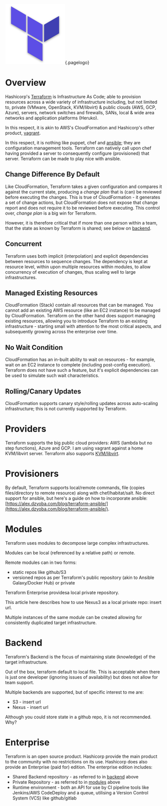 ![Terraform Logo](/uploads/logos/terraform-logo.png "Terraform Logo"){.pagelogo}
<!-- TITLE: Terraform -->
<!-- SUBTITLE: A quick summary of Terraform -->

# Overview
Hashicorp's  [Terraform](https://www.terraform.io/) is Infrastructure As Code; able to provision resources across a wide variety of infrastructure including, but not limited to, private (VMware, OpenStack, KVM/libvirt) & public clouds (AWS, GCP, Azure), servers, network switches and firewalls, SANs, local & wide area networks and application platforms (Heruko).

In this respect, it is akin to AWS's CloudFormation and Hashicorp's other product, [vagrant](https://www.vagrantup.com).

In this respect, it is nothing like puppet, chef and [ansible](/technologies/ansible); they are configuration management tools. Terraform can natively call upon chef having provided a server to consequently configure (provisioned) that server. Terraform can be made to play nice with ansible.

## Change Difference By Default
Like CloudFormation, Terraform takes a given configuration and compares it against the current state, producing a _change plan_ that is (can) be reviewed before executing the changes. This is true of CloudFormation - it generates a set of change actions, but CloudFormation does not expose that change report and does not require it to be reviewed before executing. This control over, _change plan_ is a big win for Terraform.

However, it is therefore critical that if more than one person within a team, that the state as known by Terraform is shared; see below on [backend](#backend).

## Concurrent
Terraform uses both implicit (interpolation) and explicit dependencies between resources to sequence changes. The dependency is kept at resource level, within upon multiple resources within modules, to allow concurrency of execution of changes, thus scaling well to large infrastructures.

## Managed Existing Resources
CloudFormation (Stack) contain all resources that can be managed. You cannot add an existing AWS resource (like an EC2 instance) to be managed by CloudFormation. Terraform on the other hand does support managing existing resources, allowing you to introduce Terraform to an existing infrastructure - starting small with attention to the most critical aspects, and subsequently growing across the enterprise over time.

## No Wait Condition
CloudFormation has an in-built ability to wait on resources - for example, wait on an EC2 instance to complete (including post-config execution). Terraform does not have such a feature, but it's explicit dependencies can be used to simulate such wait characteristics.

## Rolling/Canary Updates
CloudFormation supports canary style/rolling updates across auto-scaling infrastructure; this is not currently supported by Terraform.

# Providers
Terraform supports the big public cloud providers: AWS (lambda but no step functions), Azure and GCP. I am using vagrant against a home KVM/libvirt server. Terraform also supports [KVM/libvirt](https://github.com/dmacvicar/terraform-provider-libvirt).

# Provisioners
By default, Terraform supports local/remote commands, file (copies files/directory to remote resource) along with chef/habitat/salt. No direct support for ansible, but here's a guide on how to incorporate ansible: [https://alex.dzyoba.com/blog/terraform-ansible/](https://alex.dzyoba.com/blog/terraform-ansible/).

# Modules
Terraform uses modules to decompose large complex infrastructures. 

Modules can be local (referenced by a relative path) or remote. 

Remote modules can in two forms:
* static repos like github/S3
* versioned repos as per Terraform's public repository (akin to Ansible Galaxy/Docker Hub) or private 

Terraform Enterprise providesa local private repository. 

This article here describes how to use Nexus3 as a local private repo: insert url. 

Multiple instances of the same module can be created allowing for consistently duplicated target infrastructure. 
# Backend
Terraform's Backend is the focus of maintaining state (knowledge) of the target infrastructure. 

Out of the box, terraform default to local file. This is acceptable when there is just one developer (ignoring issues of availability) but does not allow for team support. 



Multiple backends are supported, but of specific interest to me are:
* S3 - insert url
* Nexus - insert url

Although you could store state in a github repo, it is not recommended. Why? 

# Enterprise
Terraform is an open source product. Hashicorp provide the main product to the community with no restrictions on its use. Hashicorp does also provide an Enterprise (paid for) edition. The enterprise edition includes:
* Shared Backend repository - as referred to in [backend](#backend) above
* Private Repository - as referred to in [modules](#modules) above
* Runtime environment - both an API for use by CI pipeline tools like Jenkins/AWS CodeDeploy and a queue, utilising a Version Control System (VCS) like github/gitlab